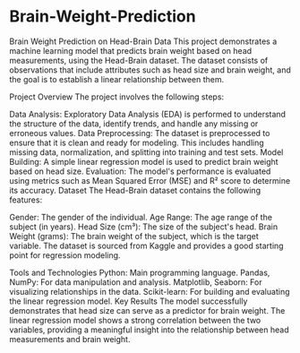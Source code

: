 # Brain-Weight-Prediction
Brain Weight Prediction on Head-Brain Data
This project demonstrates a machine learning model that predicts brain weight based on head measurements, using the Head-Brain dataset. The dataset consists of observations that include attributes such as head size and brain weight, and the goal is to establish a linear relationship between them.

Project Overview
The project involves the following steps:

Data Analysis: Exploratory Data Analysis (EDA) is performed to understand the structure of the data, identify trends, and handle any missing or erroneous values.
Data Preprocessing: The dataset is preprocessed to ensure that it is clean and ready for modeling. This includes handling missing data, normalization, and splitting into training and test sets.
Model Building: A simple linear regression model is used to predict brain weight based on head size.
Evaluation: The model's performance is evaluated using metrics such as Mean Squared Error (MSE) and R² score to determine its accuracy.
Dataset
The Head-Brain dataset contains the following features:

Gender: The gender of the individual.
Age Range: The age range of the subject (in years).
Head Size (cm³): The size of the subject's head.
Brain Weight (grams): The brain weight of the subject, which is the target variable.
The dataset is sourced from Kaggle and provides a good starting point for regression modeling.

Tools and Technologies
Python: Main programming language.
Pandas, NumPy: For data manipulation and analysis.
Matplotlib, Seaborn: For visualizing relationships in the data.
Scikit-learn: For building and evaluating the linear regression model.
Key Results
The model successfully demonstrates that head size can serve as a predictor for brain weight. The linear regression model shows a strong correlation between the two variables, providing a meaningful insight into the relationship between head measurements and brain weight.
